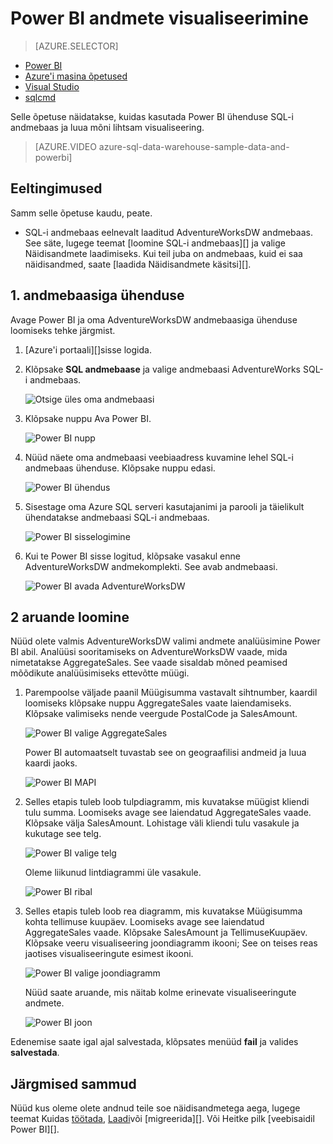 <properties
   pageTitle="Power BI Microsoft Azure SQL-i andmebaas andmete visualiseerimine"
   description="Power BI SQL-i andmebaas andmete visualiseerimine"
   services="sql-data-warehouse"
   documentationCenter="NA"
   authors="lodipalm"
   manager="barbkess"
   editor="" />

<tags
   ms.service="sql-data-warehouse"
   ms.devlang="NA"
   ms.topic="get-started-article"
   ms.tgt_pltfrm="NA"
   ms.workload="data-services"
   ms.date="06/16/2016"
   ms.author="lodipalm;barbkess;sonyama" />

# <a name="visualize-data-with-power-bi"></a>Power BI andmete visualiseerimine

> [AZURE.SELECTOR]
- [Power BI](sql-data-warehouse-get-started-visualize-with-power-bi.md)
- [Azure'i masina õpetused](sql-data-warehouse-get-started-analyze-with-azure-machine-learning.md)
- [Visual Studio](sql-data-warehouse-query-visual-studio.md)
- [sqlcmd](sql-data-warehouse-get-started-connect-sqlcmd.md) 

Selle õpetuse näidatakse, kuidas kasutada Power BI ühenduse SQL-i andmebaas ja luua mõni lihtsam visualiseering.

> [AZURE.VIDEO azure-sql-data-warehouse-sample-data-and-powerbi]

## <a name="prerequisites"></a>Eeltingimused

Samm selle õpetuse kaudu, peate.

- SQL-i andmebaas eelnevalt laaditud AdventureWorksDW andmebaas. See säte, lugege teemat [loomine SQL-i andmebaas][] ja valige Näidisandmete laadimiseks. Kui teil juba on andmebaas, kuid ei saa näidisandmed, saate [laadida Näidisandmete käsitsi][].


## <a name="1-connect-to-your-database"></a>1. andmebaasiga ühenduse

Avage Power BI ja oma AdventureWorksDW andmebaasiga ühenduse loomiseks tehke järgmist.

1. [Azure'i portaali][]sisse logida.
2. Klõpsake **SQL andmebaase** ja valige andmebaasi AdventureWorks SQL-i andmebaas.

    ![Otsige üles oma andmebaasi][1]

3. Klõpsake nuppu Ava Power BI.

    ![Power BI nupp][2]

4. Nüüd näete oma andmebaasi veebiaadress kuvamine lehel SQL-i andmebaas ühenduse. Klõpsake nuppu edasi.

    ![Power BI ühendus][3]

6. Sisestage oma Azure SQL serveri kasutajanimi ja parooli ja täielikult ühendatakse andmebaasi SQL-i andmebaas.

    ![Power BI sisselogimine][4]

7. Kui te Power BI sisse logitud, klõpsake vasakul enne AdventureWorksDW andmekomplekti. See avab andmebaasi.

    ![Power BI avada AdventureWorksDW][5]



## <a name="2-create-a-report"></a>2 aruande loomine

Nüüd olete valmis AdventureWorksDW valimi andmete analüüsimine Power BI abil. Analüüsi sooritamiseks on AdventureWorksDW vaade, mida nimetatakse AggregateSales. See vaade sisaldab mõned peamised mõõdikute analüüsimiseks ettevõtte müügi.

1. Parempoolse väljade paanil Müügisumma vastavalt sihtnumber, kaardil loomiseks klõpsake nuppu AggregateSales vaate laiendamiseks. Klõpsake valimiseks nende veergude PostalCode ja SalesAmount.

    ![Power BI valige AggregateSales][6]

    Power BI automaatselt tuvastab see on geograafilisi andmeid ja luua kaardi jaoks.

    ![Power BI MAPI][7]

2. Selles etapis tuleb loob tulpdiagramm, mis kuvatakse müügist kliendi tulu summa. Loomiseks avage see laiendatud AggregateSales vaade. Klõpsake välja SalesAmount. Lohistage väli kliendi tulu vasakule ja kukutage see telg.

    ![Power BI valige telg][8]

    Oleme liikunud lintdiagrammi üle vasakule.

    ![Power BI ribal][9]

3. Selles etapis tuleb loob rea diagramm, mis kuvatakse Müügisumma kohta tellimuse kuupäev. Loomiseks avage see laiendatud AggregateSales vaade. Klõpsake SalesAmount ja TellimuseKuupäev. Klõpsake veeru visualiseering joondiagramm ikooni; See on teises reas jaotises visualiseeringute esimest ikooni.

    ![Power BI valige joondiagramm][10]

    Nüüd saate aruande, mis näitab kolme erinevate visualiseeringute andmete.

    ![Power BI joon][11]

Edenemise saate igal ajal salvestada, klõpsates menüüd **fail** ja valides **salvestada**.

## <a name="next-steps"></a>Järgmised sammud
Nüüd kus oleme olete andnud teile soe näidisandmetega aega, lugege teemat Kuidas [töötada][], [Laadi][]või [migreerida][]. Või Heitke pilk [veebisaidil Power BI][].

<!--Image references-->
[1]: media/sql-data-warehouse-get-started-visualize-with-power-bi/pbi-find-database.png
[2]: media/sql-data-warehouse-get-started-visualize-with-power-bi/pbi-button.png
[3]: media/sql-data-warehouse-get-started-visualize-with-power-bi/pbi-connect-to-azure.png
[4]: media/sql-data-warehouse-get-started-visualize-with-power-bi/pbi-sign-in.png
[5]: media/sql-data-warehouse-get-started-visualize-with-power-bi/pbi-open-adventureworks.png
[6]: media/sql-data-warehouse-get-started-visualize-with-power-bi/pbi-aggregatesales.png
[7]: media/sql-data-warehouse-get-started-visualize-with-power-bi/pbi-map.png
[8]: media/sql-data-warehouse-get-started-visualize-with-power-bi/pbi-chooseaxis.png
[9]: media/sql-data-warehouse-get-started-visualize-with-power-bi/pbi-bar.png
[10]: media/sql-data-warehouse-get-started-visualize-with-power-bi/pbi-prepare-line.png
[11]: media/sql-data-warehouse-get-started-visualize-with-power-bi/pbi-line.png
[12]: media/sql-data-warehouse-get-started-visualize-with-power-bi/pbi-save.png

<!--Article references-->
[migreerimine]: sql-data-warehouse-overview-migrate.md
[töötada]: sql-data-warehouse-overview-develop.md
[Laadi]: sql-data-warehouse-overview-load.md
[Näidisandmete käsitsi laadimine]: sql-data-warehouse-load-sample-databases.md
[connecting to SQL Data Warehouse]: sql-data-warehouse-integrate-power-bi.md
[Looge SQL-i andmebaas]: sql-data-warehouse-get-started-provision.md

<!--Other-->
[Azure'i portaal]: https://portal.azure.com/
[Power BI veebisait]: http://www.powerbi.com/
